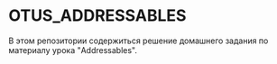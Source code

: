 # OTUS_ADDRESSABLES

В этом репозитории содержиться решение домашнего задания по материалу урока "Addressables".

